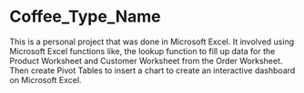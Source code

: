 # Coffee_Type_Name
This is a personal project that was done in Microsoft Excel. It involved using Microsoft Excel functions like, the lookup function to fill up data for the Product Worksheet and Customer Worksheet from the Order Worksheet. Then create Pivot Tables to insert a chart to create an interactive dashboard on Microsoft Excel.
